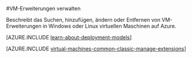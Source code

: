 <properties
 pageTitle="VM-Erweiterungen verwalten | Microsoft Azure"
 description="Beschreibt das Hinzufügen, suchen, aktualisieren und Entfernen von Erweiterungen für Azure virtuelle Maschinen im klassischen Bereitstellungsmodell."
 services="virtual-machines-windows"
 documentationCenter=""
 authors="squillace"
 manager="timlt"
 editor=""
 tags="azure-service-management"/>
<tags
 ms.service="virtual-machines-windows"
 ms.devlang="na"
 ms.topic="article"
 ms.tgt_pltfrm="vm-windows"
 ms.workload="infrastructure-services"
 ms.date="08/29/2016"
 ms.author="rasquill"/>

#<a name="manage-virtual-machine-extensions"></a>VM-Erweiterungen verwalten

Beschreibt das Suchen, hinzufügen, ändern oder Entfernen von VM-Erweiterungen in Windows oder Linux virtuellen Maschinen auf Azure.

[AZURE.INCLUDE [learn-about-deployment-models](../../includes/learn-about-deployment-models-classic-include.md)]

[AZURE.INCLUDE [virtual-machines-common-classic-manage-extensions](../../includes/virtual-machines-common-classic-manage-extensions.md)]
